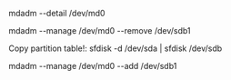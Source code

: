 mdadm --detail /dev/md0

mdadm --manage /dev/md0 --remove /dev/sdb1

Copy partition table!:
sfdisk -d /dev/sda | sfdisk /dev/sdb

mdadm --manage /dev/md0 --add /dev/sdb1

